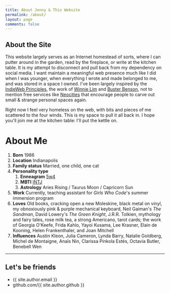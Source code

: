 ```yaml
---
title: About Jenny & This Website
permalink: /about/
layout: page
comments: false
---
```


## About the Site

This website largely serves as an Internet homestead of sorts, where I can putter around in the garden, read by the fireplace, or write at the kitchen table. It is my attempt to disconnect and pull back from my dependency on social media. I want maintain a meaningful web presence much like I did when I was younger, when everything I wrote and made belonged to me, and was stored in a space I owned. I've been largely inspired by the [IndieWeb Principles](https://indieweb.org/principles), the work of [Winnie Lim](http://www.winnielim.org/) and [Buster Benson](http://www.busterbenson.com), not to mention free services like [Neocities](http://neocities.org/) that encourage people to carve out small & strange personal spaces again.

Right now I feel very homeless on the web, with bits and pieces of me scattered to the four winds. This is my space to pull it all back in. I hope you'll join me at the kitchen table: I'll put the kettle on.

# About Me

1. **Born** 1986
2. **Location** Indianapolis
3. **Family status** Married, one child, one cat
4. **Personality type**
    1. **Enneagram** [5w4](https://www.enneagraminstitute.com/type-5)
    2. **MBTI** [INTJ](https://www.16personalities.com/intj-personality)
    3. **Astrology** Aries Rising / Taurus Moon / Capricorn Sun  
5. **Work** Currently, teaching assistant for _Girls Who Code_'s summer immersion program
6. **Loves** Old books, cracking open a new Moleskine, black metal on vinyl, my obnoxiously pink & purple mechanical keyboard, Neil Gaiman's _The Sandman_, David Lowery's _The Green Knight_, J.R.R. Tolkien, mythology and fairy tales, rose milk tea, a strong Americano, tarot cards; the work of Georgia O'Keefe, Frida Kahlo, Yayoi Kusama, Lee Krasner, Elain de Kooning, Helen Frankenthaler, and Joan Mitchell
7. **Influences** Austin Kleon, Julia Cameron, Lynda Barry, Natalie Goldberg, Michel de Montaigne, Anaïs Nin, Clarissa Pinkola Estés, Octavia Butler, Benebell Wen


***  

## Let's be friends

- {{ site.author.email }}
- github.com/{{ site.author.github }}
